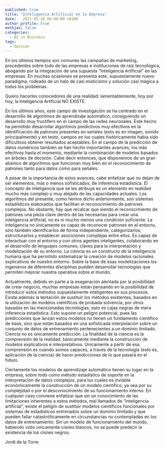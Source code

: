 ```yaml
---
published: true
title: "Inteligencia Artificial en la Empresa"
date:   2021-05-28 00:00:00 +0100
author_profile: true
mathjax: false
categories:
  - AI in Business
tags:
  - Opinion
---
```


En los últimos tiempos son comunes las campañas de marketing, procedentes sobre todo de las empresas e instituciones de raíz tecnológica, abogando por la integración de una supuesta “Inteligencia Artificial” en las empresas. En muchas ocasiones se presenta este, supuestamente nuevo paradigma, rodeado de un halo de casi misticismo y solución casi mágica a todos los problemas.

Quiero hacerles conocedores de una realidad: lamentablemente, hoy por hoy, la Inteligencia Artificial NO EXISTE.

En los últimos años, este campo de investigación se ha centrado en el desarrollo de algoritmos de aprendizaje automático, consiguiendo un desarrollo muy fructífero en el campo de las redes neuronales. Este hecho ha permitido desarrollar algoritmos predictivos muy efectivos en la identificación de patrones presentes en señales (esto es en imagen, sonido principalmente) y en texto, campos en los cuales históricamente había sido dificultoso obtener resultados aceptables. En el campo de la predicción de datos numéricos también se han hecho importantes avances, los más efectivos hasta el momento, mediante la combinación de modelos basados en árboles de decisión. Cabe decir entonces, que disponemos de un gran abanico de algoritmos que funcionan muy bien en el reconocimiento de patrones tanto para datos como para señales.

A pesar de la importancia de estos avances, cabe enfatizar que no dejan de ser elementos, más o menos sofisticados, de inferencia estadística. El concepto de inteligencia que se les atribuye es un elemento en realidad mucho más complejo y muy alejado de las capacidades actuales. Los algoritmos del presente, como hemos dicho anteriormente, son sistemas estadísticos elaborados que facilitan el reconocimiento de patrones complejos. No obstante, hay que recalcar que siendo el reconocimiento de patrones una pieza clave dentro de las necesarias para crear una inteligencia artificial, no es ni mucho menos una condición suficiente. La inteligencia no únicamente es capaz de reconocer patrones en el entorno, sino también identificarlos de forma independiente, categorizarlos, estructurarlos y establecer asociciones complejas entre ellos. Es capaz de interactuar con el entorno y con otros agentes inteligentes, colaborando en el desarrollo de lenguajes comunes, claves para la interpretación y modelización de su entorno. La ciencia es un constructo de la inteligencia humana que ha permitido sistematizar la creación de modelos racionales explicativos de nuestro entorno. Sobre la base de esas modelizaciones los ingenieros de diferentes disciplinas pueden desarrollar tecnologías que permiten mejorar nuestra operativa sobre el mundo.

Actualmente, debido en parte a la exageración alentada por la posibilidad de crear negocio, muchas empresas están pensando en la posibilidad de introducir estos métodos supuestamente inteligentes en sus procesos. Existe además la tentación de sustituir los métodos existentes, basados en la utilización de modelos científicos de probada solvencia, por otros basados en las mencionadas tecnologías, esto es cajas negras de mera inferencia estadística. Esto supone un peligro potencial, pues las predicciones que lanzan estos modelos no tienen un fundamento científico de base, sino que están basados en una sofisticada interpolación sobre un conjunto de datos de entrenamiento pertenecientes a un dominio limitado. Ciencia no es únicamente predicción. La finalidad de la ciencia es la comprensión de la realidad, básicamente mediante la construcción de modelos explicativos e interpretativos. Únicamente a partir de esa comprensión es cuando somos capaces, a través de la tecnología (esto es, aplicación de la ciencia) de hacer predicciones de lo que pasará en el futuro.

Ciertamente los modelos de aprendizaje automático tienen su lugar en la empresa, sobre todo como método estadístico de soporte en la interpretación de datos complejos, para los cuales es inviable económicamente la construcción de un modelo científico, ya sea por su complejidad o por el desconocimiento de su funcionamiento interno. En cualquier caso conviene enfatizar que sin un conocimiento de las limitaciones inherentes a estos métodos, mal llamados de “inteligencia artificial”, existe el peligro de sustituir modelos científicos funcionales por sistemas de estadísticos entrenados sobre un dominio limitado y que pueden fallar catastróficamente en circunstancias no contempladas en los datos de entrenamiento. Sin un modelo de funcionamiento del mundo, habiendo visto únicamente cisnes blancos, no se puede predecir la existencia de los cisnes negros.

Jordi de la Torre
